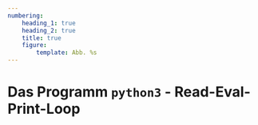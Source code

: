 ```yaml
---
numbering:
    heading_1: true
    heading_2: true
    title: true
    figure:
        template: Abb. %s
---
```


# Das Programm `python3` - **R**ead-**E**val-**P**rint-**L**oop
